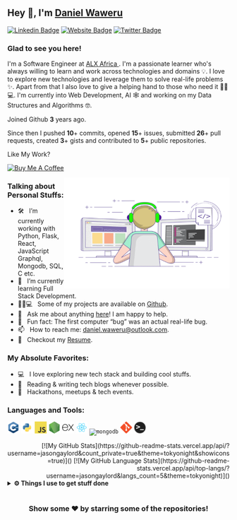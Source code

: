 ## Hey 👋, I'm [Daniel Waweru](https://github.com/daniel-wesh)

[![Linkedin Badge](https://img.shields.io/badge/-LinkedIn-0e76a8?style=flat-square&logo=Linkedin&logoColor=white)](https://www.linkedin.com/in/danielwaweru/)
[![Website Badge](https://img.shields.io/badge/Website-3b5998?style=flat-square&logo=google-chrome&logoColor=white)](https://github.com/daniel-wesh)
[![Twitter Badge](https://img.shields.io/badge/-Twitter-00acee?style=flat-square&logo=Twitter&logoColor=white)](https://twitter.com/_daniel_waweru_)

### Glad to see you here! &nbsp;
 
I'm a Software Engineer at <a href="https://www.alxafrica.com/" target="_blank"> ALX Africa </a>. I'm a passionate learner who's always willing to learn and work across technologies and domains 💡. I love to explore new technologies and leverage them to solve real-life problems ✨. Apart from that I also love to give a helping hand to those who need it 👨🏻💻. I'm currently into Web Development, AI 🕸️ and working on my Data Structures and Algorithms 🤓.

Joined Github **3** years ago.

Since then I pushed **10**+ commits, opened **15**+ issues, submitted **26**+ pull requests, created **3**+ gists and contributed to **5**+ public repositories.

Like My Work?

<a href="https://www.buymeacoffee.com/danielwaweru" target="_blank"><img src="https://cdn.buymeacoffee.com/buttons/v2/default-yellow.png" alt="Buy Me A Coffee" height="60px" width="217px" ></a>

<img align="right" height="250" width="375" alt="" src="giphy.gif" />

### Talking about Personal Stuffs:

- 🛠 &nbsp; I’m currently working with Python, Flask, React, JavaScript <br /> Graphql, Mongodb, SQL, C etc.
- 🚀 &nbsp; I’m currently learning Full Stack Development.
- 👨🏻💻 &nbsp; Some of my projects are available on [Github](https://github.com/daniel-wesh).
- 💬 &nbsp; Ask me about anything [here](https://www.linkedin.com/in/danielwaweru/)! I am happy to help.
- 👾 &nbsp; Fun fact: The first computer “bug” was an actual real-life bug.
- 📫 &nbsp; How to reach me: daniel.waweru@outlook.com.
- 📝 &nbsp; Checkout my [Resume](https://www.linkedin.com/in/danielwaweru/).

### My Absolute Favorites:

- 💻 &nbsp; I love exploring new tech stack and building cool stuffs.
- 📰 &nbsp; Reading & writing tech blogs whenever possible.
- 🍕 &nbsp; Hackathons, meetups & tech events.

### Languages and Tools:

<code><img height="27" src="https://raw.githubusercontent.com/github/explore/80688e429a7d4ef2fca1e82350fe8e3517d3494d/topics/cpp/cpp.png" alt="cpp"></code>
<code><img height="27" src="https://raw.githubusercontent.com/github/explore/80688e429a7d4ef2fca1e82350fe8e3517d3494d/topics/python/python.png" alt="python"></code>
<code><img height="27" src="https://raw.githubusercontent.com/github/explore/80688e429a7d4ef2fca1e82350fe8e3517d3494d/topics/javascript/javascript.png" alt="javascript"></code>
<code><img height="27" src="https://raw.githubusercontent.com/github/explore/80688e429a7d4ef2fca1e82350fe8e3517d3494d/topics/nodejs/nodejs.png" alt="nodejs"></code>
<code><img height="27" src="https://raw.githubusercontent.com/devicons/devicon/master/icons/express/express-original.svg" alt="expressjs"></code>
<code><img height="27" src="https://raw.githubusercontent.com/github/explore/80688e429a7d4ef2fca1e82350fe8e3517d3494d/topics/react/react.png" alt="react"></code>
<code><img height="27" src="https://encrypted-tbn0.gstatic.com/images?q=tbn%3AANd9GcSTTzPAw-55ssm1Im594xYZ9eRQu2JylrkYLg&usqp=CAU" alt="mongodb"></code>
<code><img height="27" src="https://raw.githubusercontent.com/devicons/devicon/master/icons/git/git-original.svg" alt="git"></code>
<code><img height="27" src="https://raw.githubusercontent.com/github/explore/80688e429a7d4ef2fca1e82350fe8e3517d3494d/topics/terminal/terminal.png" alt="terminal"></code>

<!--
<code><img height="25" src="https://raw.githubusercontent.com/github/explore/80688e429a7d4ef2fca1e82350fe8e3517d3494d/topics/sass/sass.png" alt="sass"></code>
-->
<div align = "right">
[![My GitHub Stats](https://github-readme-stats.vercel.app/api/?username=jasongaylord&count_private=true&theme=tokyonight&showicons=true)]()
[![My GitHub Language Stats](https://github-readme-stats.vercel.app/api/top-langs/?username=jasongaylord&langs_count=5&theme=tokyonight)]()
</div>
<details>	
  <br />
  <summary><b>⚙️ Things I use to get stuff done</b></summary>
  	<ul>
  	    <li><b>OS:</b> Ubuntu 20.04</li>
	    <li><b>Laptop: </b> DELL LATITUDE (CORE i7)</li>
  	    <li><b>Browser: </b> Brave Web Browser</li>
	    <li><b>Terminal: </b> ZSH: Oh My Zsh (PowerLevel9k)</li>
	    <li><b>Code Editor:</b> VSCode - The best editor out there.</li>
	    <li><b>To Stay Updated:</b> Dev.to, Medium, Linkedin and Twitter.</li>
	    <br />
	⚛️ Checkout My latest perks on LinkedIn <a href="https://www.linkedin.com/in/danielwaweru/">Here</a>.
	</ul>	
</details>

#

<div align="center">

### Show some ❤️ by starring some of the repositories!

</div>
